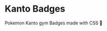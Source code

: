 # Kanto Badges 
Pokemon Kanto gym Badges made with CSS 💙 

<!-- [View the project page](http://pattle.github.io/simpsons-in-css "Simpsons in CSS") -->

